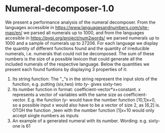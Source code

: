 # Numeral-decomposer-1.0

We present a performance analysis of the numeral decomposer.
From the languages accessible in https://www.languagesandnumbers.com/site-map/en/ we parsed all numerals up to 1000, and from the languages accesible in https://pypi.org/project/num2words/ we parsed numerals up to 1000 and a sample of numerals up to 27206.
For each language we display the quantity of different functions found and the quantity of irreducible numerals, i.e. numerals that could not be decomposed. The sum of these numbers is the size of a possible lexicon that could generate all the included numerals of the respective language.
Below the quantities we present each found funtions by displaying 3 properties of it:
1) Its string function: The "_"s in the string represent the input slots of the function, e.g. putting (six,two) into _ty-_ gives sixty-two
2) Its number function in format: coefficient-vector*x+constant. x represents a vector of variables with the same size as coefficient-vector. E.g. the function _ty-_ would have the number function [10,1]x+0, so a possible input x would also have to be a vector of size 2, as [6,2] is. OTOH the function _teen with the number function [1]x+10 would only accept single numbers as inputs
3) An example of a generated numeral with its number. Wording: e.g. sixty-one is 61
